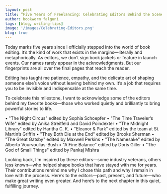 ```yaml
---
layout: post
title: “Five Years of Freelancing: Celebrating Editors Behind the Scenes”
author: bookworm_falguni
tags: [blog, writing-tips]
image: '/images/Celebrating-Editors.png'
blog: true
---
```

Today marks five years since I officially stepped into the world of book editing. It’s the kind of work that exists in the margins—literally and metaphorically. As editors, we don’t sign book jackets or feature in launch events. Our names rarely appear in the acknowledgments. But our fingerprints are all over the final pages that reach the reader.

Editing has taught me patience, empathy, and the delicate art of shaping someone else’s voice without leaving behind my own. It’s a job that requires you to be invisible and indispensable at the same time.

To celebrate this milestone, I want to acknowledge some of the editors behind my favorite books—those who worked quietly and brilliantly to bring powerful stories to life.

•	"The Night Circus" edited by Sophia Schoepfer
•	"The Time Traveler’s Wife" edited by Anika Streitfeld and David Poindexter
•	"The Midnight Library" edited by Haritha C. K.
•	"Eleanor & Park" edited by the team at St. Martin’s Griffin
•	"They Both Die at the End" edited by Brooks Sherman
•	"The Great Gatsby" edited by Maxwell Perkins
•	"The Namesake" edited by Alberto Vourvoulias-Bush
•	"A Fine Balance" edited by Doris Giller
•	"The God of Small Things" edited by Pankaj Mishra

Looking back, I’m inspired by these editors—some industry veterans, others less known—who helped shape books that have stayed with me for years. Their contributions remind me why I chose this path and why I remain in love with the process. Here’s to the editors—past, present, and future—who make great writing even greater. And here’s to the next chapter in this quiet, fulfilling journey.

